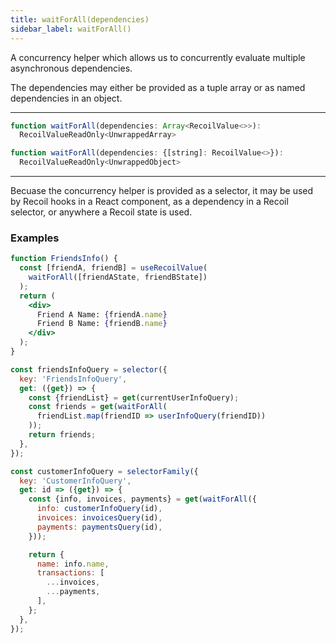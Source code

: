 ```yaml
---
title: waitForAll(dependencies)
sidebar_label: waitForAll()
---
```


A concurrency helper which allows us to concurrently evaluate multiple asynchronous dependencies.

The dependencies may either be provided as a tuple array or as named dependencies in an object.

---

```jsx
function waitForAll(dependencies: Array<RecoilValue<>>):
  RecoilValueReadOnly<UnwrappedArray>
```

```jsx
function waitForAll(dependencies: {[string]: RecoilValue<>}):
  RecoilValueReadOnly<UnwrappedObject>
```
---

Becuase the concurrency helper is provided as a selector, it may be used by Recoil hooks in a React component, as a dependency in a Recoil selector, or anywhere a Recoil state is used.

### Examples

```jsx
function FriendsInfo() {
  const [friendA, friendB] = useRecoilValue(
    waitForAll([friendAState, friendBState])
  );
  return (
    <div>
      Friend A Name: {friendA.name}
      Friend B Name: {friendB.name}
    </div>
  );
}
```

```jsx
const friendsInfoQuery = selector({
  key: 'FriendsInfoQuery',
  get: ({get}) => {
    const {friendList} = get(currentUserInfoQuery);
    const friends = get(waitForAll(
      friendList.map(friendID => userInfoQuery(friendID))
    ));
    return friends;
  },
});
```

```jsx
const customerInfoQuery = selectorFamily({
  key: 'CustomerInfoQuery',
  get: id => ({get}) => {
    const {info, invoices, payments} = get(waitForAll({
      info: customerInfoQuery(id),
      invoices: invoicesQuery(id),
      payments: paymentsQuery(id),
    }));

    return {
      name: info.name,
      transactions: [
        ...invoices,
        ...payments,
      ],
    };
  },
});
```
